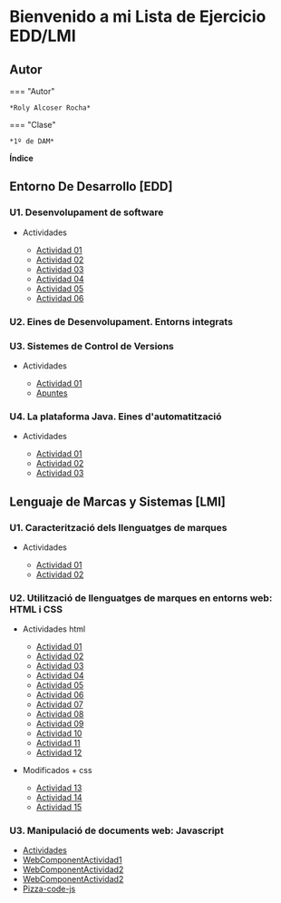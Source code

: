 # Bienvenido a mi Lista de Ejercicio EDD/LMI

## Autor

=== "Autor"

    *Roly Alcoser Rocha*

=== "Clase"

    *1º de DAM*

**Índice**

## **Entorno De Desarrollo [EDD]**

### **U1. Desenvolupament de software**

* Actividades  

  * [Actividad 01](./EDD/T1/Documento_01.md)
  * [Actividad 02](./EDD/T1/Documento_02.md)
  * [Actividad 03](./EDD/T1/Documento_03.md)
  * [Actividad 04](./EDD/T1/Documento_04.md)
  * [Actividad 05](./EDD/T1/Documento_05.md)
  * [Actividad 06](./EDD/T1/Documento_06.md)

### **U2. Eines de Desenvolupament. Entorns integrats**

### **U3. Sistemes de Control de Versions**

* Actividades

  * [Actividad 01](./EDD/T3/ej1.md)
  * [Apuntes](./EDD/T3/ejercicio.md)

### **U4. La plataforma Java. Eines d'automatització**

* Actividades

  * [Actividad 01](./EDD/T4/Actividad.md)
  * [Actividad 02](./EDD/T4/Ant.md)  
  * [Actividad 03](./EDD/T4/Maven.md)

## **Lenguaje de Marcas y Sistemas [LMI]**

### **U1. Caracterització dels llenguatges de marques**

* Actividades

  * [Actividad 01](./LMI/T1/Documento_01.md)
  * [Actividad 02](./LMI/T1/Documento_02.md)

### **U2. Utilització de llenguatges de marques en entorns web: HTML i CSS**

* Actividades html

  * [Actividad 01](./LMI/T2/ej1.html)
  * [Actividad 02](./LMI/T2/ej2.html)
  * [Actividad 03](./LMI/T2/ej3.html)
  * [Actividad 04](./LMI/T2/ej4.html)
  * [Actividad 05](./LMI/T2/ej5.html)
  * [Actividad 06](./LMI/T2/ej6.html)
  * [Actividad 07](./LMI/T2/ej7.html)
  * [Actividad 08](./LMI/T2/ej8.html)
  * [Actividad 09](./LMI/T2/ej9.html)
  * [Actividad 10](./LMI/T2/ej10.html)
  * [Actividad 11](./LMI/T2/ej11.html)
  * [Actividad 12](./LMI/T2/ej12.html)

* Modificados + css

  * [Actividad 13](./LMI/T2/modificados/ej11_modif.html)
  * [Actividad 14](./LMI/T2/modificados/ej12_modif.html)
  * [Actividad 15](./LMI/T2/modificados/form_registro.html)

### **U3. Manipulació de documents web: Javascript**

* [Actividades](./LMI/T3/Elementos-de-lenguaje.md)
* [WebComponentActividad1](./LMI/T3/ejercicio/Web-Components/Actividad_1/LMI-T3-WC-Actividad1.md)
* [WebComponentActividad2](./LMI/T3/ejercicio/Web-Components/Actividad_2/Actividad_2.md)
* [WebComponentActividad2](./LMI/T3/ejercicio/Web-Components/Actividad_3/actividad_3.md)
* [Pizza-code-js](./LMI/T3/ejercicio/v1/explicacion-code.md)
